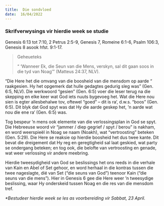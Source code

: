 ```yaml
---
title:  Die sondvloed
date:  16/04/2022
---
```


### Skrifverwysings vir hierdie week se studie
Genesis 6:13 tot 7:10, 2 Petrus 2:5-9, Genesis 7, Romeine 6:1-6, Psalm 106:3, Genesis 8 asook hfst. 9:1-17.

> <p>Geheueteks</p>
> “ ‘Wanneer Ek, die Seun van die Mens, verskyn, sal dit gaan soos in die tyd van Noag’” (Matteus 24:37, NLV).

“Die Here het die omvang van die boosheid van die mensdom op aarde “ raakgesien. Hy het opgemerk dat hulle gedagtes gedurig sleg was” (Gen. 6:5, NLV). Die werkwoord “gesien” (Gen. 6:5) voer die leser terug na die skepping en elke keer wat God iets nuuts bygevoeg het. Wat die Here nou sien is egter allesbehalwe tov, oftewel “goed” – dit is ra‘, d.w.s. “boos” (Gen. 6:5). Dit blyk dat God spyt was dat Hy die aarde geskep het, ’n aarde wat nou die ene ra‘ (Gen. 6:5) was.

Tog bespeur ’n mens ook elemente van die verlossingsplan in God se spyt. Die Hebreeuse woord vir “jammer / diep gegrief / spyt / berou” is nakham, en word weerspieël in Noag se naam (Noakh), wat “vertroosting” beteken (Gen. 5:29). Die Here se reaksie op hierdie boosheid het dus twee kante. Dit bevat die dreigement dat Hy reg en geregtigheid sal laat geskied, wat party se ondergang beteken; en tog ook, die belofte van vertroosting en genade, wat weer verlossing vir andere meebring.

Hierdie tweesydigheid van God se beslissings het ons reeds in die verhale van Kain en Abel of Set gehoor, en word herhaal in die kontras tussen die twee nageslagte, dié van Set (“die seuns van God”) teenoor Kain (“die seuns van die mens”). Hier in Genesis 6 gee die Here weer ’n tweesydige beslissing, waar Hy onderskeid tussen Noag en die res van die mensdom tref.

_*Bestudeer hierdie week se les as voorbereiding vir Sabbat, 23 April._
